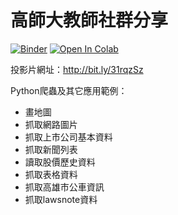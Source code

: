 # 高師大教師社群分享

[![Binder](https://mybinder.org/badge_logo.svg)](https://mybinder.org/v2/gh/victorgau/NKNU20191018/master)
[![Open In Colab](https://colab.research.google.com/assets/colab-badge.svg)](https://colab.research.google.com/github/victorgau/NKNU20191018/)

投影片網址：http://bit.ly/31rqzSz

Python爬蟲及其它應用範例：

* 畫地圖
* 抓取網路圖片
* 抓取上市公司基本資料
* 抓取新聞列表
* 讀取股價歷史資料
* 抓取表格資料
* 抓取高雄市公車資訊
* 抓取lawsnote資料
